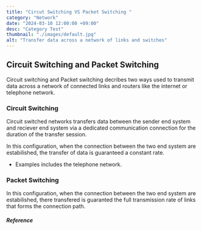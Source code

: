 ```yaml
---
title: "Circut Switching VS Packet Switching "
category: "Network"
date: "2024-03-10 12:00:00 +09:00"
desc: "Category Test"
thumbnail: "./images/default.jpg"
alt: "Transfer data across a network of links and switches"
---
```


## Circuit Switching and Packet Switching 
Circuit switching and Packet switching decribes two ways used to transmit data across a network of connected links and routers like the internet or telephone network. 


### Circuit Switching
Circuit switched networks transfers data between the sender end system and reciever end system via a dedicated communication connection for the duration of the transfer session.

In this configuration, when the connection between the two end system are estabilished, the transfer of data is guaranteed a constant rate.
- Examples includes the telephone network.

### Packet Switching
In this configuration, when the connection between the two end system are estabilished, there transfered is guaranted the full transmission rate of links that forms the connection path.

##### Reference
